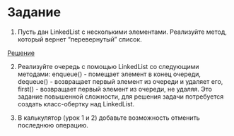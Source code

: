 
# Задание

1.  Пусть дан LinkedList с несколькими элементами. Реализуйте метод, который вернет “перевернутый” список.

[Решение](../Example_001/Task_1.java)

2. Реализуйте очередь с помощью LinkedList со следующими методами:
enqueue() - помещает элемент в конец очереди,
dequeue() - возвращает первый элемент из очереди и удаляет его,
first() - возвращает первый элемент из очереди, не удаляя.
Это задание повышенной сложности, для решения задачи потребуется создать класс-обертку над LinkedList.



3. В калькулятор (урок 1 и 2) добавьте возможность отменить последнюю операцию.